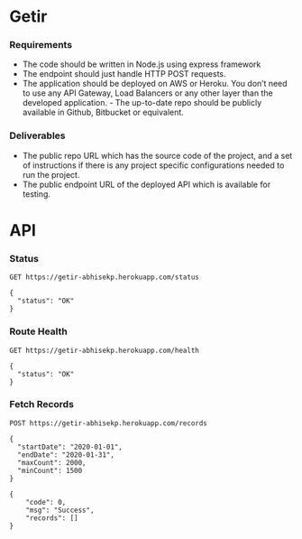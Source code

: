 # Getir

### Requirements

- The code should be written in Node.js using express framework
- The endpoint should just handle HTTP POST requests.
- The application should be deployed on AWS or Heroku. You don’t need to use any API Gateway, Load Balancers or any other layer than the developed application. - The up-to-date repo should be publicly available in Github, Bitbucket or equivalent.

### Deliverables

- The public repo URL which has the source code of the project, and a set of instructions if there is any project specific configurations needed to run the project.
- The public endpoint URL of the deployed API which is available for testing.

# API

### Status

```http request
GET https://getir-abhisekp.herokuapp.com/status
```

```http response
{
  "status": "OK"
}
```

### Route Health

```http request
GET https://getir-abhisekp.herokuapp.com/health
```

```http response
{
  "status": "OK"
}
```

### Fetch Records

```http request
POST https://getir-abhisekp.herokuapp.com/records

{
  "startDate": "2020-01-01",
  "endDate": "2020-01-31",
  "maxCount": 2000,
  "minCount": 1500
}
```

```http response
{
    "code": 0,
    "msg": "Success",
    "records": []
}
```
